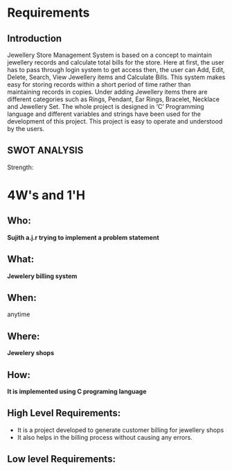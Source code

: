 # Requirements
## Introduction
  Jewellery Store Management System is based on a  concept to maintain jewellery records and calculate total bills for the store. Here at first, the user has to pass through login system to get access then, the user can Add, Edit, Delete, Search, View Jewellery items and Calculate Bills. This system makes easy for storing records within a short period of time rather than maintaining records in copies. Under adding Jewellery items there are different categories such as Rings, Pendant, Ear Rings, Bracelet, Necklace and Jewellery Set. The whole project is designed in ‘C’ Programming language and different variables and strings have been used for the development of this project. This project is easy to operate and understood by the users.


## SWOT ANALYSIS
Strength:


# 4W&#39;s and 1&#39;H

## Who:

**Sujith a.j.r trying to implement a problem statement**

## What:

**Jewelery billing system**

## When:
anytime


## Where:

**Jewelery shops**

## How:

**It is implemented using C programing language**


## High Level Requirements:
   * It is a project developed to generate customer billing for jewellery shops
   * It also helps in the billing process without causing any errors.



##  Low level Requirements:
